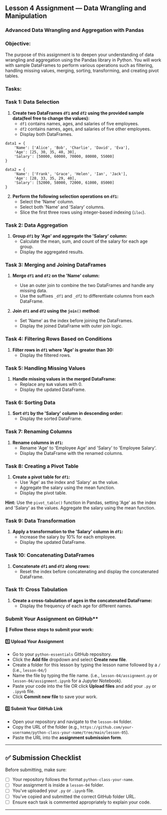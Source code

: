 ## Lesson 4 Assignment — Data Wrangling and Manipulation
### Advanced Data Wrangling and Aggregation with Pandas

### **Objective:**
The purpose of this assignment is to deepen your understanding of data wrangling and aggregation using the Pandas library in Python. You will work with sample DataFrames to perform various operations such as filtering, handling missing values, merging, sorting, transforming, and creating pivot tables.

### **Tasks:**

### **Task 1: Data Selection**
1. **Create two DataFrames `df1` and `df2` using the provided sample data(feel free to change the values):**
   - `df1` contains names, ages, and salaries of five employees.
   - `df2` contains names, ages, and salaries of five other employees.
   - Display both DataFrames.
   
```
data1 = {
    'Name': ['Alice', 'Bob', 'Charlie', 'David', 'Eva'],
    'Age': [25, 30, 35, 40, 30],
    'Salary': [50000, 60000, 70000, 80000, 55000]
}
```

```
data2 = {
    'Name': ['Frank', 'Grace', 'Helen', 'Ian', 'Jack'],
    'Age': [28, 33, 35, 29, 40],
    'Salary': [52000, 58000, 72000, 61000, 85000]
}

```
2. **Perform the following selection operations on `df1`:**
   - Select the 'Name' column.
   - Select both 'Name' and 'Salary' columns.
   - Slice the first three rows using integer-based indexing (`iloc`).

### **Task 2: Data Aggregation**
1. **Group `df1` by 'Age' and aggregate the 'Salary' column:**
   - Calculate the mean, sum, and count of the salary for each age group.
   - Display the aggregated results.

### **Task 3: Merging and Joining DataFrames**
1. **Merge `df1` and `df2` on the 'Name' column:**
   - Use an outer join to combine the two DataFrames and handle any missing data.
   - Use the suffixes `_df1` and `_df2` to differentiate columns from each DataFrame.

2. **Join `df1` and `df2` using the `join()` method:**
   - Set 'Name' as the index before joining the DataFrames.
   - Display the joined DataFrame with outer join logic.

### **Task 4: Filtering Rows Based on Conditions**
1. **Filter rows in `df1` where 'Age' is greater than 30:**
   - Display the filtered rows.

### **Task 5: Handling Missing Values**
1. **Handle missing values in the merged DataFrame:**
   - Replace any `NaN` values with 0.
   - Display the updated DataFrame.

### **Task 6: Sorting Data**
1. **Sort `df1` by the 'Salary' column in descending order:**
   - Display the sorted DataFrame.

### **Task 7: Renaming Columns**
1. **Rename columns in `df1`:**
   - Rename 'Age' to 'Employee Age' and 'Salary' to 'Employee Salary'.
   - Display the DataFrame with the renamed columns.

### **Task 8: Creating a Pivot Table**
1. **Create a pivot table for `df1`:**
   - Use 'Age' as the index and 'Salary' as the value.
   - Aggregate the salary using the mean function.
   - Display the pivot table.

**Hint:** Use the `pivot_table()` function in Pandas, setting 'Age' as the index and 'Salary' as the values. Aggregate the salary using the mean function.

### **Task 9: Data Transformation**
1. **Apply a transformation to the 'Salary' column in `df1`:**
   - Increase the salary by 10% for each employee.
   - Display the updated DataFrame.

### **Task 10: Concatenating DataFrames**
1. **Concatenate `df1` and `df2` along rows:**
   - Reset the index before concatenating and display the concatenated DataFrame.

### **Task 11: Cross Tabulation**
1. **Create a cross-tabulation of ages in the concatenated DataFrame:**
   - Display the frequency of each age for different names.

### Submit Your Assignment on GitHub**  

📌 **Follow these steps to submit your work:**  

#### **1️⃣ Upload Your Assignment**  
- Go to your `python-essentials` GitHub repository.
- Click the **Add file** dropdown and select **Create new file**.
- Create a folder for this lesson by typing the lesson name followed by a `/` (i.e., `lesson-04/`)
- Name the file by typing the file name. (i.e., `lesson-04/assignment.py` or `lesson-04/assignment.ipynb` for a Jupyter Notebook).  
- Paste your code into the file OR click **Upload files** and add your `.py` or `.ipynb` file.  
- Click **Commit new file** to save your work.  

#### **3️⃣ Submit Your GitHub Link**  
- Open your repository and navigate to the `lesson-04` folder.  
- Copy the URL of the folder (e.g., `https://github.com/your-username/python-class-your-name/tree/main/lesson-05`).  
- Paste the URL into the **assignment submission form**.  

---

## **✅ Submission Checklist**  
Before submitting, make sure:  
- [ ] Your repository follows the format `python-class-your-name`.  
- [ ] Your assignment is inside a `lesson-04` folder.  
- [ ] You've uploaded your `.py` or `.ipynb` file.  
- [ ] You’ve copied and submitted the correct GitHub folder URL.
- [ ] Ensure each task is commented appropriately to explain your code.

---
